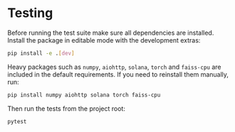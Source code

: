 # Testing

Before running the test suite make sure all dependencies are installed.
Install the package in editable mode with the development extras:

```bash
pip install -e .[dev]
```

Heavy packages such as `numpy`, `aiohttp`, `solana`, `torch` and
`faiss-cpu` are included in the default requirements. If you need to
reinstall them manually, run:

```bash
pip install numpy aiohttp solana torch faiss-cpu
```

Then run the tests from the project root:

```bash
pytest
```
